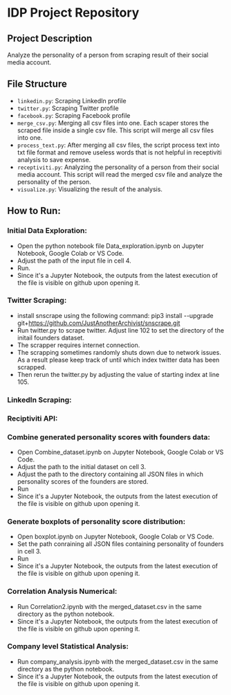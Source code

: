 # IDP Project Repository

## Project Description

Analyze the personality of a person from scraping result of their social media account.

## File Structure

- `linkedin.py`: Scraping LinkedIn profile
- `twitter.py`: Scraping Twitter profile
- `facebook.py`: Scraping Facebook profile
- `merge_csv.py`: Merging all csv files into one. Each scaper stores the scraped file inside a single csv file. This script will merge all csv files into one.
- `process_text.py`: After merging all csv files, the script process text into txt file format and remove useless words that is not helpful in receptiviti analysis to save expense.
- `receptiviti.py`: Analyzing the personality of a person from their social media account. This script will read the merged csv file and analyze the personality of the person.
- `visualize.py`: Visualizing the result of the analysis.

## How to Run:

### Initial Data Exploration:
- Open the python notebook file Data_exploration.ipynb on Jupyter Notebook, Google Colab or VS Code.
- Adjust the path of the input file in cell 4.
- Run.
- Since it's a Jupyter Notebook, the outputs from the latest execution of the file is visible on github upon opening it.

### Twitter Scraping:
- install snscrape using the following command: pip3 install --upgrade git+https://github.com/JustAnotherArchivist/snscrape.git
- Run twitter.py to scrape twitter. Adjust line 102 to set the directory of the initail founders dataset.
- The scrapper requires internet connection.
- The scrapping sometimes randomly shuts down due to network issues. As a result please keep track of until which index twitter data has been scrapped.
- Then rerun the twitter.py by adjusting the value of starting index at line 105.

### LinkedIn Scraping:

### Reciptiviti API:


### Combine generated personality scores with founders data:
- Open Combine_dataset.ipynb on Jupyter Notebook, Google Colab or VS Code.
- Adjust the path to the initial dataset on cell 3.
- Adjust the path to the directory containing all JSON files in which personality scores of the founders are stored.
- Run
- Since it's a Jupyter Notebook, the outputs from the latest execution of the file is visible on github upon opening it.

### Generate boxplots of personality score distribution:
- Open boxplot.ipynb on Jupyter Notebook, Google Colab or VS Code.
- Set the path conraining all JSON files containing personality of founders in cell 3.
- Run
- Since it's a Jupyter Notebook, the outputs from the latest execution of the file is visible on github upon opening it.
  
### Correlation Analysis Numerical:
- Run Correlation2.ipynb with the merged_dataset.csv in the same directory as the python notebook.
- Since it's a Jupyter Notebook, the outputs from the latest execution of the file is visible on github upon opening it.

### Company level Statistical Analysis:
- Run company_analysis.ipynb with the merged_dataset.csv in the same directory as the python notebook.
- Since it's a Jupyter Notebook, the outputs from the latest execution of the file is visible on github upon opening it.

